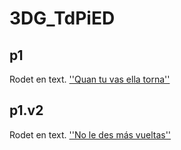 # 3DG_TdPiED
## p1

Rodet en text. [''Quan tu vas ella torna''](p1.gif)

## p1.v2
Rodet en text. [''No le des más vueltas''](p1v2.gif)
